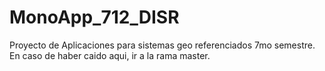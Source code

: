 # MonoApp_712_DISR
Proyecto de Aplicaciones para sistemas geo referenciados 7mo semestre.
En caso de haber caido aqui, ir a la rama master.
